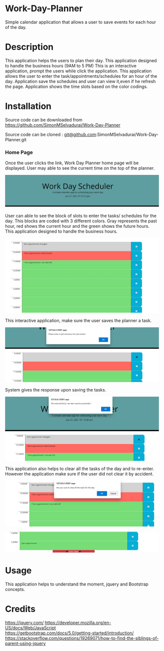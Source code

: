 # Work-Day-Planner
Simple calendar application that allows a user to save events for each hour of the day.

# Description
This application helps the users to plan their day. 
This application designed to handle the business hours (9AM to 5 PM)
This is an interactive application, prompt the users while click the application.
This application allows the user to enter the task/appointments/schedules for an hour of the day.
Application save the schedules and user can view it,even if he refresh the page.
Application shows the time slots based on the color codings.


# Installation
Source code can be downloaded from https://github.com/SimonMSelvadurai/Work-Day-Planner 

Source code can be cloned : git@github.com:SimonMSelvadurai/Work-Day-Planner.git 

### Home Page
Once the user clicks the link, Work Day Planner home page will be displayed.
User may able to see the current time on the top of the planner.

![Home-Page-Work-Day-Planner](assets/images/WorkDayPlannerApp.JPG)

User can able to see the block of slots to enter the tasks/ schedules for the day.
This blocks are coded with 3 different colors.
Gray represents the past hour, red shows the current hour and the green shows the future hours.
This application designed to handle the business hours.

![Work-Day-Planner-Time-Blocks](assets/images/WorkDayPlanner_timeblocks.JPG)

This interactive application, make sure the user saves the planner a task.

![Work-Day-Planner-Save-Tasks-Validation](assets/images/WorkDayPlanner_Validation_Save.JPG)

System gives the response upon saving the tasks.

![Work-Day-Planner-Save-Tasks](assets/images/WorkDayPlanner_Save.JPG)

This application also helps to clear all the tasks of the day and to re-enter.
However the application make sure if the user did not clear it by accident.

![Work-Day-Planner-clear-Tasks](assets/images/WorkDayPlanner_ClearTasks_confirm.JPG)

![Work-Day-Planner-clear-Tasks](assets/images/WorkDayPlanner_ClearTasks.JPG)
# Usage

This application helps to understand the moment, jquery and Bootstrap concepts.

# Credits
https://jquery.com/ 
https://developer.mozilla.org/en-US/docs/Web/JavaScript  
https://getbootstrap.com/docs/5.0/getting-started/introduction/  
https://stackoverflow.com/questions/19269071/how-to-find-the-siblings-of-parent-using-jquery  

